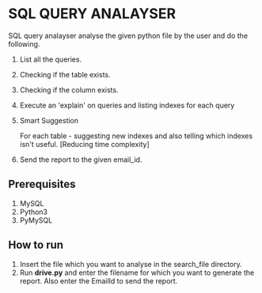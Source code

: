 # SQL QUERY ANALAYSER
SQL query analayser analyse the given python file by the user and do the following.

1. List all the queries.
2. Checking if the table exists.
3. Checking if the column exists.
4. Execute an 'explain' on queries and listing indexes for each query
5. Smart Suggestion

	For each table - suggesting new indexes and also telling which indexes isn't useful. [Reducing time complexity]
6. Send the report to the given email_id.

## Prerequisites
1. MySQL
2. Python3
3. PyMySQL


## How to run
1. Insert the file which you want to analyse in the search_file directory.
2. Run **drive.py** and enter the filename for which you want to generate the report. Also enter the EmailId to send the report.

